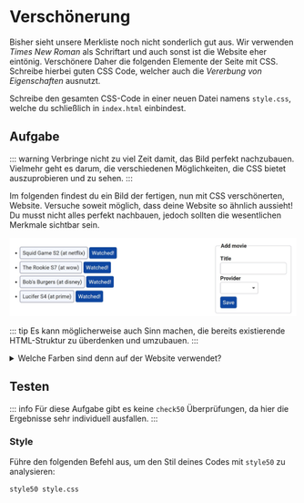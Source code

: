 # Verschönerung

Bisher sieht unsere Merkliste noch nicht sonderlich gut aus. Wir verwenden _Times New Roman_ als Schriftart und auch sonst ist die Website eher eintönig.
Verschönere Daher die folgenden Elemente der Seite mit CSS. Schreibe hierbei guten CSS Code, welcher auch die _Vererbung von Eigenschaften_ ausnutzt.

Schreibe den gesamten CSS-Code in einer neuen Datei namens `style.css`, welche du schließlich in `index.html` einbindest.

## Aufgabe

::: warning
Verbringe nicht zu viel Zeit damit, das Bild perfekt nachzubauen. Vielmehr geht es darum, die verschiedenen Möglichkeiten, die CSS bietet auszuprobieren und zu sehen.
:::

Im folgenden findest du ein Bild der fertigen, nun mit CSS verschönerten, Website. Versuche soweit möglich, dass deine Website so ähnlich aussieht!
Du musst nicht alles perfekt nachbauen, jedoch sollten die wesentlichen Merkmale sichtbar sein.

![Bild der verschönerten Website](./image.jpg)

::: tip
Es kann möglicherweise auch Sinn machen, die bereits existierende HTML-Struktur zu überdenken und umzubauen.
:::

<details>
    <summary>Welche Farben sind denn auf der Website verwendet?</summary>

-   **Blau:** `#0d47a1`
-   **Hellblauer Hintergrund:** `#f5f7ff`
-   **Rahmenfarbe:** `#898ea4`
-   **Text:** `#212121`
</details>

## Testen

::: info
Für diese Aufgabe gibt es keine `check50` Überprüfungen, da hier die Ergebnisse sehr individuell ausfallen.
:::

### Style

Führe den folgenden Befehl aus, um den Stil deines Codes mit `style50` zu analysieren:

```bash
style50 style.css
```
